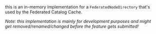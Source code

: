 this is an in-memory implementation for a `FederatedNodeDirectory` that's used by the Federated Catalog Cache.

_Note: this implementation is mainly for development purposes and might get removed/renamed/changed before the feature
gets submitted!_